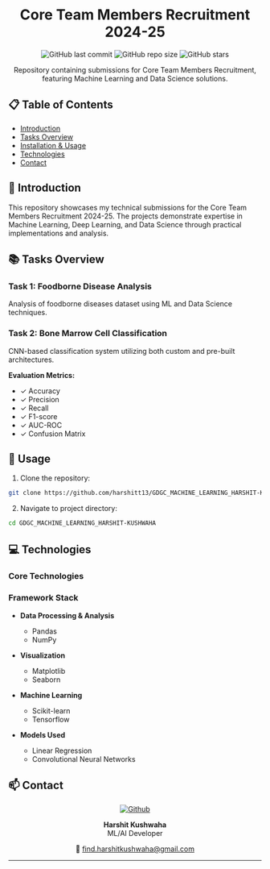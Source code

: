 <div align="center">

# Core Team Members Recruitment 2024-25

![GitHub last commit](https://img.shields.io/github/last-commit/harshitt13/GDGC_MACHINE_LEARNING_HARSHIT-KUSHWAHA)
![GitHub repo size](https://img.shields.io/github/repo-size/harshitt13/GDGC_MACHINE_LEARNING_HARSHIT-KUSHWAHA)
![GitHub stars](https://img.shields.io/github/stars/harshitt13/GDGC_MACHINE_LEARNING_HARSHIT-KUSHWAHA)

Repository containing submissions for Core Team Members Recruitment, featuring Machine Learning and Data Science solutions.
</div>

## 📋 Table of Contents
- [Introduction](#-introduction)
- [Tasks Overview](#-tasks-overview)
- [Installation & Usage](#-installation--usage)
- [Technologies](#-technologies)
- [Contact](#-contact)

## 🎯 Introduction
This repository showcases my technical submissions for the Core Team Members Recruitment 2024-25. The projects demonstrate expertise in Machine Learning, Deep Learning, and Data Science through practical implementations and analysis.

## 📚 Tasks Overview

### Task 1: Foodborne Disease Analysis
Analysis of foodborne diseases dataset using ML and Data Science techniques.

### Task 2: Bone Marrow Cell Classification
CNN-based classification system utilizing both custom and pre-built architectures.

**Evaluation Metrics:**
- ✓ Accuracy
- ✓ Precision
- ✓ Recall
- ✓ F1-score
- ✓ AUC-ROC
- ✓ Confusion Matrix

## 🚀 Usage

1. Clone the repository:
```bash
git clone https://github.com/harshitt13/GDGC_MACHINE_LEARNING_HARSHIT-KUSHWAHA.git
```

2. Navigate to project directory:
```bash
cd GDGC_MACHINE_LEARNING_HARSHIT-KUSHWAHA
```

## 💻 Technologies

### Core Technologies

### Framework Stack
- **Data Processing & Analysis**
  - Pandas
  - NumPy
  
- **Visualization**
  - Matplotlib
  - Seaborn
  
- **Machine Learning**
  - Scikit-learn
  - Tensorflow

- **Models Used**
  - Linear Regression
  - Convolutional Neural Networks

## 📫 Contact

<div align="center">

[![Github](https://img.shields.io/badge/-Github-000?style=flat&logo=Github&logoColor=white)](https://github.com/harshitt13)

**Harshit Kushwaha**  
ML/AI Developer

📧 find.harshitkushwaha@gmail.com

</div>

---
